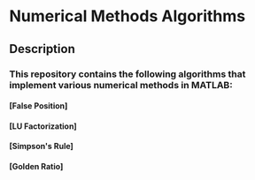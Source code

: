 # Numerical Methods Algorithms

## Description
### This repository contains the following algorithms that implement various numerical methods in MATLAB:
#### [False Position]
#### [LU Factorization]
#### [Simpson's Rule]
#### [Golden Ratio]
